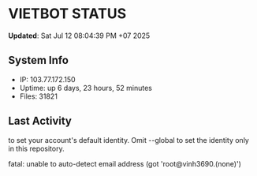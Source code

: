 # VIETBOT STATUS
**Updated**: Sat Jul 12 08:04:39 PM +07 2025

## System Info
- IP: 103.77.172.150
- Uptime: up 6 days, 23 hours, 52 minutes
- Files: 31821

## Last Activity

to set your account's default identity.
Omit --global to set the identity only in this repository.

fatal: unable to auto-detect email address (got 'root@vinh3690.(none)')
